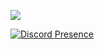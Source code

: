 ![](https://komarev.com/ghpvc/?username=emekli1&color=dc143c)

[![Discord Presence](https://lanyard-profile-readme.vercel.app/api/394984398778531840?theme=light&bg=18191c&animated=true&borderRadius=30px&hideStatus=true)](https://discord.com/users/394984398778531840)

